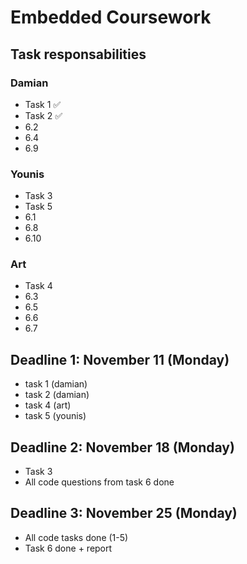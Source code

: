 # Embedded Coursework

## Task responsabilities 
### Damian
- Task 1 ✅
- Task 2 ✅
- 6.2
- 6.4
- 6.9
### Younis 
- Task 3
- Task 5
- 6.1
- 6.8
- 6.10
### Art
- Task 4
- 6.3
- 6.5
- 6.6
- 6.7

## Deadline 1: November 11 (Monday)
- task 1 (damian)
- task 2 (damian)
- task 4 (art)
- task 5 (younis)

## Deadline 2: November 18 (Monday)
- Task 3
- All code questions from task 6 done

## Deadline 3: November 25 (Monday)
- All code tasks done (1-5)
- Task 6 done + report 